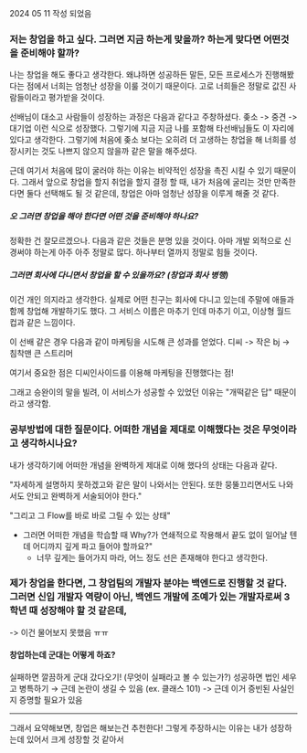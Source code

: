 2024 05 11 작성 되었음 
### 저는 창업을 하고 싶다. 그러면 지금 하는게 맞을까? 하는게 맞다면 어떤것을 준비해야 할까?
나는 창업을 해도 좋다고 생각한다. 
왜냐하면 성공하든 말든, 모든 프로세스가 진행해봤다는 점에서 너희는 엄청난 성장을 이룰 것이기 때문이다.
고로 너희들은 정말로 값진 사람들이라고 평가받을 것이다.

선배님이 대소고 사람들이 성장하는 과정은 다음과 같다고 주창하셨다. 
좆소 -> 중견 -> 대기업 이런 식으로 성장했다. 그렇기에 지금 지금 나를 포함해 타선배님들도 이 자리에 있다고 생각한다.  그렇기에 처음에 좆소 보다는 오히려 더 고생하는 창업을 해 너희를 성장시키는 것도 나쁘지 않으지 않을까 같은 말을 해주셨다. 

근데 여기서 처음에 많이 굴러야 하는 이유는 비약적인 성장을 촉진 시킬 수 있기 때문이다. 그래서 앞으로 창업을 할지 취업을 할지 결정 할 때, 내가 처음에 굴리는 것만 만족한다면 둘다 선택해도 될 것 같은데, 창업은 아마 엄청난 성장을 이루게 해줄 것 같다. 

##### 오 그러면 창업을 해야 한다면 어떤 것을 준비해야 하나요?
정확한 건 잘모르겠으나. 다음과 같은 것들은 분명 있을 것이다.
아마 개발 외적으로 신경써야 하는게 아주 아주 정말로 많다. 하나부터 열까지 정말로 힘들 것이다.

##### 그러면 회사에 다니면서 창업을 할 수 있을까요? (창업과 회사 병행)
이건 개인 의지라고 생각한다. 실제로 어떤 친구는 회사에 다니고 있는데 주말에 애들과 함께 창업해 개발하기도 했다. 그 서비스 이름은 마추기 인데 마추기 이고, 이상형 월드컵과 같은 느낌이다. 

이 선배 같은 경우 다음과 같이 마케팅을 시도해 큰 성과를 얻었다. 
디씨 -> 작은 bj -> 침착맨 큰 스트리머 

여기서 중요한 점은 디씨인사이드를 이용해 마케팅을 진행했다는 점!

그래고 승완이의 말을 빌려, 이 서비스가 성공할 수 있었던 이유는 
"개떡같은 답" 때문이라고 생각함. 



### 공부방법에 대한 질문이다. 어떠한 개념을 제대로 이해했다는 것은 무엇이라고 생각하시나요? 
내가 생각하기에 어떠한 개념을 완벽하게 제대로 이해 했다의 상태는 다음과 같다. 

"자세하게 설명하지 못하겠고와 같은 말이 나와서는 안된다. 또한 뭉뚤끄리면서도 나와서도 안되고 완벽하게 서술되어야 한다."

"그리고 그 Flow를 바로 바로 그릴 수 있는 상태"


- 그러면 어떠한 개념을 학습할 때 Why?가 연쇄적으로 작용해서 끝도 없이 일어날 텐데 어디까지 깊게 파고 들어야 할까요?"
	- 너무 깊게는 들어가지 마라, 어느 정도 선은 존재해야 한다고 생각한다. 


### 제가 창업을 한다면, 그 창업팀의 개발자 분야는 백엔드로 진행할 것 같다. 그러면 신입 개발자 역량이 아닌,  백엔드 개발에 조예가 있는 개발자로써 3학년 때 성장해야 할 것 같은데, 
-> 이건 물어보지 못했음 ㅠㅠ

#### 창업하는데 군대는 어떻게 하죠?
실패하면 깔끔하게 군대 갔다오기! (무엇이 실패라고 볼 수 있는가?)
성공하면 법인 세우고 병특하기 → 근데 논란이 생길 수 있음 (ex. 클래스 101) -> 근데 이거 증빈된 사실인지 증명할 필요가 있음 


--- 
그래서 요약해보면, 창업은 해보는건 추천한다! 그렇게 주장하시는 이유는 내가 성장하는데 있어서 크게 성장할 것 같아서